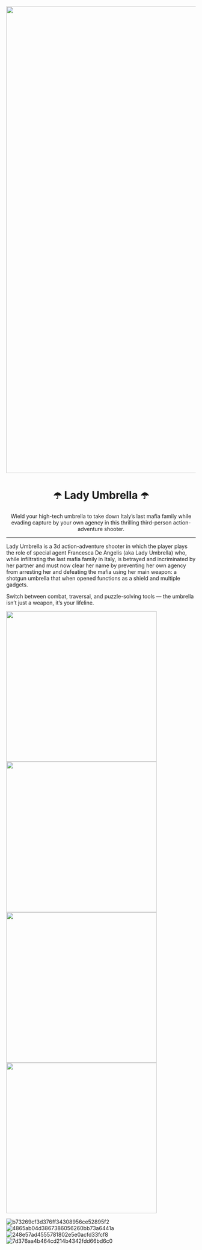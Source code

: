 
<br />
<p align="center">
  <img width="3840" height="1240" alt="MainKeyArt" src="https://github.com/user-attachments/assets/9425deb8-efff-4c28-ba44-283b32dd4aea" />
  <br />
  <h1 align="center">☂️ Lady Umbrella ☂️</h1>
  <p align="center">
    Wield your high-tech umbrella to take down Italy’s last mafia family while evading capture by your own agency in this
    thrilling third-person action-adventure shooter. <br />
  </p>
</p>

---
Lady Umbrella is a 3d action-adventure shooter in which the player plays the role of special agent Francesca De Angelis
(aka Lady Umbrella) who, while infiltrating the last mafia family in Italy, is betrayed and incriminated by her partner
and must now clear her name by preventing her own agency from arresting her and defeating the mafia using her main weapon:
a shotgun umbrella that when opened functions as a shield and multiple gadgets.

Switch between combat, traversal, and puzzle-solving tools — the umbrella isn’t just a weapon, it’s your lifeline.

<img src="https://github.com/user-attachments/assets/4aee6508-691b-43ef-b264-813fc3abeb55" width="400">
<img src="https://github.com/user-attachments/assets/cec211ad-5ac2-4f94-b322-ba4f90247155" width="400">
<img src="https://github.com/user-attachments/assets/8d223ce6-e1df-46c6-a53f-65ac19cfe8fe" width="400">
<img src="https://github.com/user-attachments/assets/f140a235-c668-46b4-8b40-988defa0bb5a" width="400">

![b73269cf3d376ff34308956ce52895f2](https://github.com/user-attachments/assets/4aee6508-691b-43ef-b264-813fc3abeb55)
![4865ab04d3867386056260bb73a6441a](https://github.com/user-attachments/assets/cec211ad-5ac2-4f94-b322-ba4f90247155)
![248e57ad4555781802e5e0acfd33fcf8](https://github.com/user-attachments/assets/8d223ce6-e1df-46c6-a53f-65ac19cfe8fe)
![7d376aa4b464cd214b4342fdd66bd6c0](https://github.com/user-attachments/assets/f140a235-c668-46b4-8b40-988defa0bb5a)
